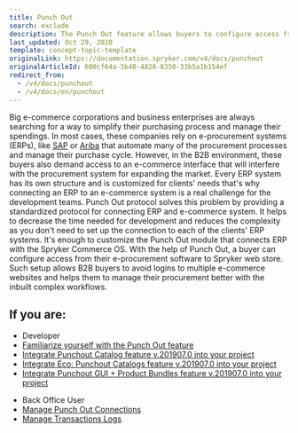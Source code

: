 ```yaml
---
title: Punch Out
search: exclude
description: The Punch Out feature allows buyers to configure access from their e-procurement software to Spryker web store, thus, avoiding logins to many e-commerce websites
last_updated: Oct 29, 2020
template: concept-topic-template
originalLink: https://documentation.spryker.com/v4/docs/punchout
originalArticleId: 600cf64a-5b40-4828-8350-33b5a1b154ef
redirect_from:
  - /v4/docs/punchout
  - /v4/docs/en/punchout
---
```


Big e-commerce corporations and business enterprises are always searching for a way to simplify their purchasing process and manage their spendings. In most cases, these companies rely on e-procurement systems (ERPs), like [SAP](https://www.sap.com/index.html) or [Ariba](https://www.ariba.com/) that automate many of the procurement processes and manage their purchase cycle. However, in the B2B environment, these buyers also demand access to an e-commerce interface that will interfere with the procurement system for expanding the market.
Every ERP system has its own structure and is customized for clients' needs that's why connecting an ERP to an e-commerce system is a real challenge for the development teams. Punch Out protocol solves this problem by providing a standardized protocol for connecting ERP and e-commerce system. It helps to decrease the time needed for development and reduces the complexity as you don't need to set up the connection to each of the clients' ERP systems. It's enough to customize the Punch Out module that connects ERP with the Spryker Commerce OS.
With the help of Punch Out, a buyer can configure access from their e-procurement software to Spryker web store. Such setup allows B2B buyers to avoid logins to multiple e-commerce websites and helps them to manage their procurement better with the inbuilt complex workflows. 

## If you are:

<div class="mr-container">
    <div class="mr-list-container">
        <!-- col1 -->
        <div class="mr-col">
            <ul class="mr-list mr-list-green">
                <li class="mr-title">Developer</li>
                <li><a href="/docs/scos/user/features/{{page.version}}/technology-partner-integrations/punch-out/punch-out-feature-overview.html" class="mr-link">Familiarize yourself with the Punch Out feature</a></li>
                <li><a href="/docs/scos/user/technology-partners/{{page.version}}/order-management-erpoms/punchout-catalogs/punchout-catalog-feature-integration.html" class="mr-link">Integrate Punchout Catalog feature v.201907.0 into your project</a></li>
                <li><a href="/docs/scos/user/technology-partners/{{page.version}}/order-management-erpoms/punchout-catalogs/eco-punchout-catalogs-feature-integration.html" class="mr-link">Integrate Eco: Punchout Catalogs feature v.201907.0 into your project</a></li>
                  <li><a href="/docs/scos/user/technology-partners/{{page.version}}/order-management-erpoms/punchout-catalogs/eco-punchout-catalogs-product-bundles-feature-integration.html" class="mr-link">Integrate Punchout GUI + Product Bundles feature v.201907.0 into your project</a></li>
            </ul>
        </div>
         <!-- col2 -->
        <div class="mr-col">
            <ul class="mr-list mr-list-blue">
                <li class="mr-title"> Back Office User</li>
                <li><a href="/docs/scos/user/back-office-user-guides/{{page.version}}/punch-out/managing-punch-out-connections.html" class="mr-link">Manage Punch Out Connections</a></li>
                <li><a href="/docs/scos/user/back-office-user-guides/{{page.version}}/punch-out/managing-transactions-log.html" class="mr-link">Manage Transactions Logs</a></li>
            </ul>
        </div>
         </div>
</div>

